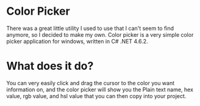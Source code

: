 # Color Picker
There was a great little utility I used to use that I can't seem to find anymore, so I decided to make my own. Color picker is a very simple color picker application for windows, written in C# .NET 4.6.2. 

# What does it do?
You can very easily click and drag the cursor to the color you want information on, and the color picker will show you the Plain text name, hex value, rgb value, and hsl value that you can then copy into your project.
